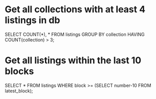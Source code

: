 # Get all collections with at least 4 listings in db
SELECT COUNT(*), * FROM listings GROUP BY collection HAVING COUNT(collection) > 3;

# Get all listings within the last 10 blocks
SELECT * FROM listings WHERE block >= (SELECT number-10 FROM latest_block);